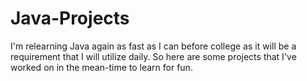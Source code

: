 # Java-Projects
I'm relearning Java again as fast as I can before college as it will be a requirement that I will utilize daily. So here are some projects that I've worked on in the mean-time to learn for fun.
